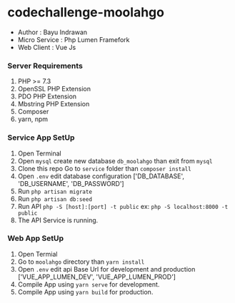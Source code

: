 # codechallenge-moolahgo 
* Author  : Bayu Indrawan
* Micro Service : Php Lumen Framefork
* Web Client : Vue Js

### Server Requirements

1. PHP >= 7.3
2. OpenSSL PHP Extension
3. PDO PHP Extension
4. Mbstring PHP Extension
5. Composer
6. yarn, npm

### Service App SetUp
1. Open Terminal
2. Open `mysql` create new database `db_moolahgo` than exit from `mysql`
3. Clone this repo Go to `service` folder than `composer install`
4. Open `.env` edit database configuration ['DB_DATABASE', 'DB_USERNAME', 'DB_PASSWORD']
5. Run `php artisan migrate`
6. Run `php artisan db:seed`
7. Run API `php -S [host]:[port] -t public` ex: `php -S localhost:8000 -t public`
8. The API Service is running.


### Web App SetUp
1. Open Termial
2. Go to `moolahgo` directory than `yarn install`
3. Open `.env` edit api Base Url for development and production ['VUE_APP_LUMEN_DEV', 'VUE_APP_LUMEN_PROD']
4. Compile App using `yarn serve` for development.
5. Compile App using `yarn build` for production.